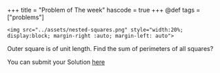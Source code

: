 +++
title = "Problem of The week"
hascode = true
+++
@def tags = ["problems"]

~~~
<img src="../assets/nested-squares.png" style="width:20%; display:block; margin-right :auto; margin-left: auto">
~~~

Outer square is of unit length. Find the sum of perimeters of all squares?

You can submit your Solution [here](https://forms.gle/bA8PFAHrbp76hFCt7)
